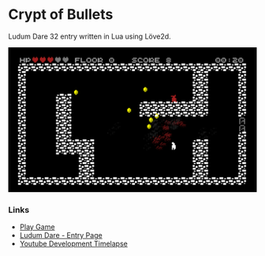 # Crypt of Bullets

Ludum Dare 32 entry written in Lua using Löve2d.

<img src="assets/screenshot.png" width="600px">

### Links
- [Play Game](http://evgiz.net/games/cryptofbullets/)
- [Ludum Dare - Entry Page](http://ludumdare.com/compo/ludum-dare-36/?action=preview&uid=12507)
- [Youtube Development Timelapse](https://www.youtube.com/watch?v=-XqRr3ovxYs)


